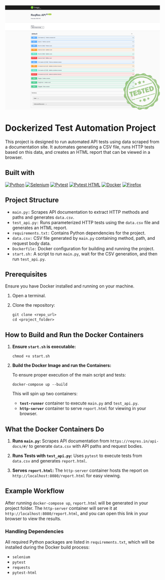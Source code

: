 ![Header](Screenshot%202025-04-17%20at%2010-00-35%20Swagger%20UI.png)

# Dockerized Test Automation Project

This project is designed to run automated API tests using data scraped from a documentation site. It automates generating a CSV file, runs HTTP tests based on this data, and creates an HTML report that can be viewed in a browser.

## Built with


[![Python](https://img.shields.io/badge/Python-3670A0?style=for-the-badge&logo=python&logoColor=ffdd54)](https://www.python.org/)
[![Selenium](https://img.shields.io/badge/Selenium-43B02A?style=for-the-badge&logo=selenium&logoColor=white)](https://www.selenium.dev/)
[![Pytest](https://img.shields.io/badge/Pytest-Framework-0A9EDC?style=for-the-badge&logo=pytest&logoColor=white)](https://docs.pytest.org/)
[![Pytest HTML](https://img.shields.io/badge/pytest--html-report-green?style=for-the-badge&logo=python&logoColor=white)](https://github.com/pytest-dev/pytest-html)
[![Docker](https://img.shields.io/badge/Docker-2496ED?style=for-the-badge&logo=docker&logoColor=white)](https://www.docker.com/)
[![Firefox](https://img.shields.io/badge/Firefox-FF7139?style=for-the-badge&logo=firefox-browser&logoColor=white)](https://www.mozilla.org/firefox/)


## Project Structure

- `main.py:` Scrapes API documentation to extract HTTP methods and paths and generates `data.csv`.
- `test_api.py:` Runs parameterized HTTP tests using the `data.csv` file and generates an HTML report.
- `requirements.txt:` Contains Python dependencies for the project.
- `data.csv:` CSV file generated by `main.py` containing method, path, and request body data.
- `Dockerfile:` Docker configuration for building and running the project.
- `start.sh:` A script to run `main.py`, wait for the CSV generation, and then run `test_api.py`.

## Prerequisites

Ensure you have Docker installed and running on your machine.

1. Open a terminal.

2. Clone the repository:
   ```shell
   git clone <repo_url>
   cd <project_folder>

## How to Build and Run the Docker Containers

1. **Ensure `start.sh` is executable:**

   ```shell
   chmod +x start.sh
   ```

2. **Build the Docker Image and run the Containers:**

   To ensure proper execution of the main script and tests:

   ```shell
   docker-compose up --build
   ```

   This will spin up two containers:

   - **`test-runner`** container to execute `main.py` and `test_api.py`.
   - **`http-server`** container to serve `report.html` for viewing in your browser.

## What the Docker Containers Do

1. **Runs `main.py`:**
   Scrapes API documentation from `https://reqres.in/api-docs/#/` to generate `data.csv` with API paths and request bodies.

2. **Runs Tests with `test_api.py`:**
   Uses `pytest` to execute tests from `data.csv` and generates `report.html`.

3. **Serves `report.html`:**
   The `http-server` container hosts the report on `http://localhost:8080/report.html` for easy viewing.

## Example Workflow

After running `docker-compose up`, `report.html` will be generated in your project folder. The `http-server` container will serve it at `http://localhost:8080/report.html`, and you can open this link in your browser to view the results.

### Handling Dependencies

All required Python packages are listed in `requirements.txt`, which will be installed during the Docker build process:

- `selenium`
- `pytest`
- `requests`
- `pytest-html`


